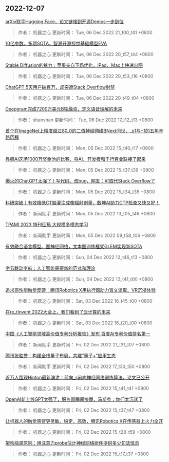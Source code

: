 
## 2022-12-07

 [arXiv联手Hugging Face，论文链接到开源Demos一步到位](https://www.jiqizhixin.com/articles/2022-12-06-5)

> 作者： 机器之心  更新时间： Tue, 06 Dec 2022 21_t00_t41 +0800

 [10亿参数、多项SOTA，智源开源视觉基础模型EVA](https://www.jiqizhixin.com/articles/2022-12-06-4)

> 作者： 机器之心  更新时间： Tue, 06 Dec 2022 20_t57_t44 +0800

 [Stable Diffusion的魅力：苹果亲自下场优化，iPad、Mac上快速出图](https://www.jiqizhixin.com/articles/2022-12-06-3)

> 作者： 机器之心  更新时间： Tue, 06 Dec 2022 20_t53_t16 +0800

 [ChatGPT 5天用户破百万，却突遭Stack Overflow封禁](https://www.jiqizhixin.com/articles/2022-12-06-2)

> 作者： 机器之心  更新时间： Tue, 06 Dec 2022 20_t49_t04 +0800

 [Deepgram完成7200万美元B轮融资，定义语音理解的未来](https://www.jiqizhixin.com/articles/2022-12-06)

> 作者： shanshan  更新时间： Tue, 06 Dec 2022 17_t12_t13 +0800

 [首个在ImageNet上精度超过80_0的二值神经网络BNext问世，_s1与+1的五年辛路历程](https://www.jiqizhixin.com/articles/2022-12-05-6)

> 作者： 机器之心  更新时间： Mon, 05 Dec 2022 15_t40_t17 +0800

 [昇腾AI这场1000万奖金池的比赛，将AI、开发者和千行百业联接了起来](https://www.jiqizhixin.com/articles/2022-12-05-5)

> 作者： 机器之心  更新时间： Mon, 05 Dec 2022 15_t37_t39 +0800

 [爆火的ChatGPT太强了！写代码、改bug，网友：可取代Stack Overflow了](https://www.jiqizhixin.com/articles/2022-12-05-4)

> 作者： 机器之心  更新时间： Mon, 05 Dec 2022 15_t34_t35 +0800

 [科研突破丨有效降低CT脑灌注成像辐射剂量，数坤AI助力CTP检查又快又好！](https://www.jiqizhixin.com/articles/2022-12-05-2)

> 作者： 新闻助手  更新时间： Mon, 05 Dec 2022 13_t05_t46 +0800

 [TPAMI 2023 特刊征稿   大规模多模态学习](https://www.jiqizhixin.com/articles/2022-12-05)

> 作者： 新闻助手  更新时间： Mon, 05 Dec 2022 09_t58_t06 +0800

 [有效融合语言模型、图神经网络，文本图训练框架GLEM实现新SOTA](https://www.jiqizhixin.com/articles/2022-12-04-3)

> 作者： 机器之心  更新时间： Sun, 04 Dec 2022 12_t46_t13 +0800

 [字节跳动李航：人工智能需要新的范式和理论](https://www.jiqizhixin.com/articles/2022-12-04)

> 作者： 机器之心  更新时间： Sun, 04 Dec 2022 12_t41_t00 +0800

 [追求高性能触觉反馈：腾讯Robotics X用执行器助力盲文读取、VR沉浸体验](https://www.jiqizhixin.com/articles/2022-12-04-2)

> 作者： 机器之心  更新时间： Sat, 03 Dec 2022 16_t45_t00 +0800

 [在re_tInvent 2022大会上，我们看到了云计算的未来](https://www.jiqizhixin.com/articles/2022-12-03-17)

> 作者： 机器之心  更新时间： Sat, 03 Dec 2022 16_t20_t00 +0800

 [中国《人工智能领域高价值专利分析报告》发布 百度AI专利价值排名第一](https://www.jiqizhixin.com/articles/2022-12-02-12)

> 作者： 新闻助手  更新时间： Fri, 02 Dec 2022 21_t31_t07 +0800

 [腾讯张胜誉：构建全栈量子布局，共建“量子+”应用生态](https://www.jiqizhixin.com/articles/2022-12-02-11)

> 作者： 新闻助手  更新时间： Fri, 02 Dec 2022 17_t33_t50 +0800

 [近万人围观Hinton最新演讲：前向_s前向神经网络训练算法，论文已公开](https://www.jiqizhixin.com/articles/2022-12-02-9)

> 作者： 机器之心  更新时间： Fri, 02 Dec 2022 15_t41_t41 +0800

 [OpenAI新上线GPT太强了，服务器瞬间挤爆，马斯克：你们太沉迷了](https://www.jiqizhixin.com/articles/2022-12-02-8)

> 作者： 机器之心  更新时间： Fri, 02 Dec 2022 15_t37_t47 +0800

 [让机器人的触觉感官更灵敏、稳定、高效，腾讯Robotics X在传感器上火力全开](https://www.jiqizhixin.com/articles/2022-12-02-7)

> 作者： 机器之心  更新时间： Fri, 02 Dec 2022 15_t28_t59 +0800

 [架构瓶颈原则：用注意力probe估计神经网络组件提供多少句法信息](https://www.jiqizhixin.com/articles/2022-12-02-6)

> 作者： 机器之心  更新时间： Fri, 02 Dec 2022 15_t17_t37 +0800
